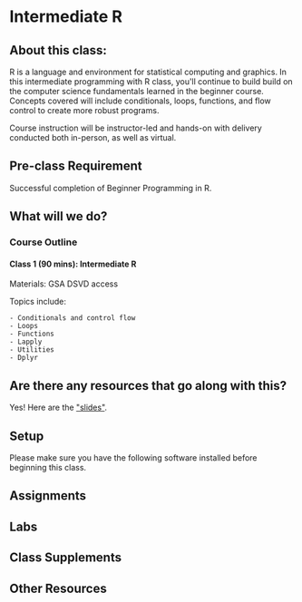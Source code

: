 # Intermediate R

## About this class:
R is a language and environment for statistical computing and graphics. In this intermediate programming with R class, you'll continue to build build on the computer science fundamentals learned in the beginner course. Concepts covered will include conditionals, loops, functions, and flow control to create more robust programs.

Course instruction will be instructor-led and hands-on with delivery conducted both in-person, as well as virtual.

## Pre-class Requirement

Successful completion of Beginner Programming in R.

## What will we do?

### Course Outline
#### Class 1 (90 mins): Intermediate R
Materials: GSA DSVD access

Topics include: 

    - Conditionals and control flow
    - Loops
    - Functions
    - Lapply
    - Utilities
    - Dplyr

## Are there any resources that go along with this?
Yes! Here are the ["slides"](#).

## Setup
Please make sure you have the following software installed before beginning this class.

## Assignments

## Labs

## Class Supplements

## Other Resources
